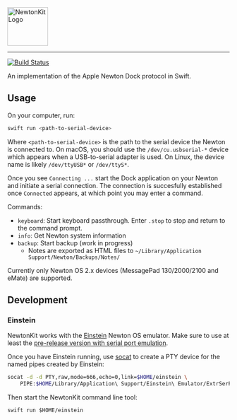 
<img src="https://github.com/turbolent/NewtonKit/raw/master/logo.png" width="92" height="87" alt="NewtonKit Logo"/>

---

[![Build Status](https://travis-ci.org/turbolent/NewtonKit.svg?branch=master)](https://travis-ci.org/turbolent/NewtonKit)

An implementation of the Apple Newton Dock protocol in Swift.


## Usage


On your computer, run:

```sh
swift run <path-to-serial-device>
```

Where `<path-to-serial-device>` is the path to the serial device the Newton is connected to. On macOS, you should use the `/dev/cu.usbserial-*` device which appears when a USB-to-serial adapter is used. On Linux, the device name is likely `/dev/ttyUSB*` or `/dev/ttyS*`.

Once you see `Connecting ...` start the Dock application on your Newton and initiate a serial connection.
The connection is succesfully established once `Connected` appears, at which point you may enter a command.


Commands:

- `keyboard`: Start keyboard passthrough. Enter `.stop` to stop and return to the command prompt.
- `info`: Get Newton system information
- `backup`: Start backup (work in progress)
    - Notes are exported as HTML files to `~/Library/Application Support/Newton/Backups/Notes/`

Currently only Newton OS 2.x devices (MessagePad 130/2000/2100 and eMate) are supported.



## Development

### Einstein

NewtonKit works with the [Einstein](https://github.com/pguyot/Einstein) Newton OS emulator.
Make sure to use at least the [pre-release version with serial port emulation](https://github.com/pguyot/Einstein/releases/tag/2017.2.extr).

Once you have Einstein running, use [socat](http://www.dest-unreach.org/socat/) to create a PTY device for the named pipes created by Einstein:

```sh
socat -d -d PTY,raw,mode=666,echo=0,link=$HOME/einstein \
    PIPE:$HOME/Library/Application\ Support/Einstein\ Emulator/ExtrSerPortSend\!\!PIPE:$HOME/Library/Application\ Support/Einstein\ Emulator/ExtrSerPortRecv
```

Then start the NewtonKit command line tool:

```
swift run $HOME/einstein
```
